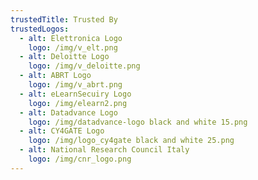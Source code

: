 ```yaml
---
trustedTitle: Trusted By
trustedLogos:
  - alt: Elettronica Logo
    logo: /img/v_elt.png
  - alt: Deloitte Logo
    logo: /img/v_deloitte.png
  - alt: ABRT Logo
    logo: /img/v_abrt.png
  - alt: eLearnSecuiry Logo
    logo: /img/elearn2.png
  - alt: Datadvance Logo
    logo: /img/datadvance-logo black and white 15.png
  - alt: CY4GATE Logo
    logo: /img/logo_cy4gate black and white 25.png
  - alt: National Research Council Italy
    logo: /img/cnr_logo.png
---
```


